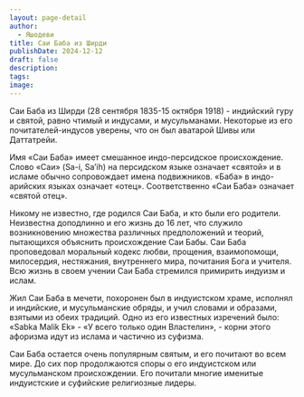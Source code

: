 ```yaml
---
layout: page-detail
author:
  - Яшодеви
title: Саи Баба из Ширди
publishDate: 2024-12-12
draft: false
description: 
tags: 
image:
---
```

Саи Баба из Ширди (28 сентября 1835-15 октября 1918) - индийский гуру и святой, равно чтимый и индусами, и мусульманами. Некоторые из его почитателей-индусов уверены, что он был аватарой Шивы или Даттатрейи.

Имя «Саи Баба» имеет смешанное индо-персидское происхождение. Слово «Саи» (Sa-i, Sa’ih) на персидском языке означает «святой» и в исламе обычно сопровождает имена подвижников. «Баба» в индо-арийских языках означает «отец». Соответственно «Саи Баба» означает «святой отец».

Никому не известно, где родился Саи Баба, и кто были его родители. Неизвестна доподлинно и его жизнь до 16 лет, что служило возникновению множества различных предположений и теорий, пытающихся объяснить происхождение Саи Бабы. Саи Баба проповедовал моральный кодекс любви, прощения, взаимопомощи, милосердия, нестяжания, внутреннего мира, почитания Бога и учителя. Всю жизнь в своем учении Саи Баба стремился примирить индуизм и ислам. 

Жил Саи Баба в мечети, похоронен был в индуистском храме, исполнял и индийские, и мусульманские обряды, и учил словами и образами, взятыми из обеих традиций. Одно из его известных изречений было: «Sabka Malik Ek» - «У всего только один Властелин», - корни этого афоризма идут из ислама и частично из суфизма.

Саи Баба остается очень популярным святым, и его почитают во всем мире. До сих пор продолжаются споры о его индуистском или мусульманском происхождении. Его почитали многие именитые индуистские и суфийские религиозные лидеры.